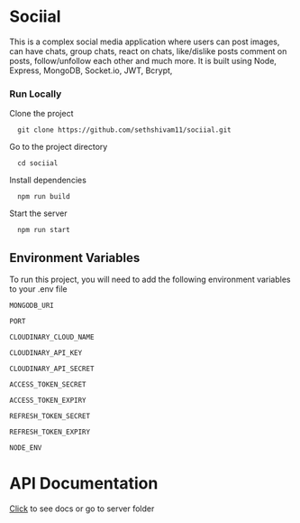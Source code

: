 # Sociial

This is a complex social media application where users can post images, can have chats, group chats, react on chats, like/dislike posts comment on posts, follow/unfollow each other and much more. It is built using Node, Express, MongoDB, Socket.io, JWT, Bcrypt, 


### Run Locally

Clone the project

```
  git clone https://github.com/sethshivam11/sociial.git
```

Go to the project directory

```
  cd sociial
```

Install dependencies

```
  npm run build
```

Start the server

```
  npm run start
```


## Environment Variables

To run this project, you will need to add the following environment variables to your .env file

`MONGODB_URI`

`PORT`

`CLOUDINARY_CLOUD_NAME`

`CLOUDINARY_API_KEY`

`CLOUDINARY_API_SECRET`

`ACCESS_TOKEN_SECRET`

`ACCESS_TOKEN_EXPIRY`

`REFRESH_TOKEN_SECRET`

`REFRESH_TOKEN_EXPIRY`

`NODE_ENV`

# API Documentation

[Click](/server) to see docs or go to server folder